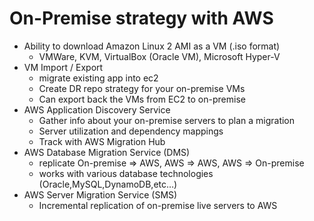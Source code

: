 # On-Premise strategy with AWS

- Ability to download Amazon Linux 2 AMI as a VM (.iso format)
    - VMWare, KVM, VirtualBox (Oracle VM), Microsoft Hyper-V
- VM Import / Export
    - migrate existing app into ec2
    - Create DR repo strategy for your on-premise VMs
    - Can export back the VMs from EC2 to on-premise
- AWS Application Discovery Service
    - Gather info about your on-premise servers to plan a migration
    - Server utilization and dependency mappings
    - Track with AWS Migration Hub
- AWS Database Migration Service (DMS)
    - replicate On-premise ⇒ AWS, AWS ⇒ AWS, AWS ⇒ On-premise
    - works with various database technologies (Oracle,MySQL,DynamoDB,etc…)
- AWS Server Migration Service (SMS)
    - Incremental replication of on-premise live servers to AWS
